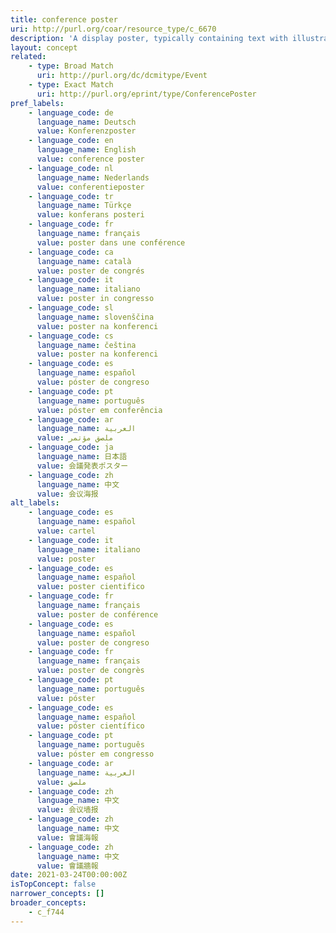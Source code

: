 ```yaml
---
title: conference poster
uri: http://purl.org/coar/resource_type/c_6670
description: 'A display poster, typically containing text with illustrative figures and/or tables, usually reporting research results or proposing hypotheses, submitted for acceptance to and/or presented at a conference, seminar, symposium, workshop or similar event. [Source: http://purl.org/spar/fabio/ConferencePoster]'
layout: concept
related:
    - type: Broad Match
      uri: http://purl.org/dc/dcmitype/Event
    - type: Exact Match
      uri: http://purl.org/eprint/type/ConferencePoster
pref_labels:
    - language_code: de
      language_name: Deutsch
      value: Konferenzposter
    - language_code: en
      language_name: English
      value: conference poster
    - language_code: nl
      language_name: Nederlands
      value: conferentieposter
    - language_code: tr
      language_name: Türkçe
      value: konferans posteri
    - language_code: fr
      language_name: français
      value: poster dans une conférence
    - language_code: ca
      language_name: català
      value: poster de congrés
    - language_code: it
      language_name: italiano
      value: poster in congresso
    - language_code: sl
      language_name: slovenščina
      value: poster na konferenci
    - language_code: cs
      language_name: čeština
      value: poster na konferenci
    - language_code: es
      language_name: español
      value: póster de congreso
    - language_code: pt
      language_name: português
      value: póster em conferência
    - language_code: ar
      language_name: العربية
      value: ملصق مؤتمر
    - language_code: ja
      language_name: 日本語
      value: 会議発表ポスター
    - language_code: zh
      language_name: 中文
      value: 会议海报
alt_labels:
    - language_code: es
      language_name: español
      value: cartel
    - language_code: it
      language_name: italiano
      value: poster
    - language_code: es
      language_name: español
      value: poster cientifico
    - language_code: fr
      language_name: français
      value: poster de conférence
    - language_code: es
      language_name: español
      value: poster de congreso
    - language_code: fr
      language_name: français
      value: poster de congrès
    - language_code: pt
      language_name: português
      value: póster
    - language_code: es
      language_name: español
      value: póster científico
    - language_code: pt
      language_name: português
      value: póster em congresso
    - language_code: ar
      language_name: العربية
      value: ملصق
    - language_code: zh
      language_name: 中文
      value: 会议墙报
    - language_code: zh
      language_name: 中文
      value: 會議海報
    - language_code: zh
      language_name: 中文
      value: 會議牆報
date: 2021-03-24T00:00:00Z
isTopConcept: false
narrower_concepts: []
broader_concepts:
    - c_f744
---
```


